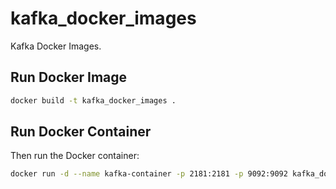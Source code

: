 # kafka_docker_images
Kafka Docker Images.

## Run Docker Image

```bash
docker build -t kafka_docker_images .
```

## Run Docker Container

Then run the Docker container:

```bash
docker run -d --name kafka-container -p 2181:2181 -p 9092:9092 kafka_docker_images
``` 
